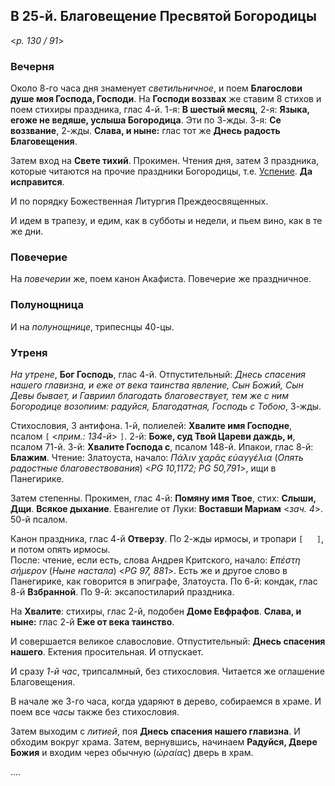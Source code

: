 ## В 25-й. Благовещение Пресвятой Богородицы

<*p. 130 / 91*>

### Вечерня

Около 8-го часа дня знаменует *светильничное*, и поем **Благослови душе моя Господа, Господи**. 
На **Господи воззвах** же ставим 8 стихов и поем стихиры праздника, глас 4-й. 1-я: **В шестый месяц**, 
2-я: **Языка, егоже не ведяше, услыша Богородица**. Эти по 3-жды. 3-я: **Се воззвание**, 2-жды. 
**Слава, и ныне:** глас тот же **Днесь радость Благовещения**.  

Затем вход на **Свете тихий**. Прокимен. Чтения дня, затем 3 праздника, которые читаются на прочие 
праздники Богородицы, т.е. [Успение](../08_august/08_15_MES.ru.md). **Да исправится**. 

И по порядку Божественная Литургия Преждеосвященных.  

И идем в трапезу, и едим, как в субботы и недели, и пьем вино, как в те же дни. 

### Повечерие

На *повечерии* же, поем канон Акафиста. Повечерие же праздничное.  

### Полунощница

И на *полунощнице*, трипеснцы 40-цы.  

### Утреня

*На утрене*, **Бог Господь**, глас 4-й. Отпустительный: *Днесь спасения нашего главизна, и еже от века 
таинства явление, Сын Божий, Сын Девы бывает, и Гавриил благодать благовествует, тем же с ним 
Богородице возопиим: радуйся, Благодатная, Господь с Тобою*, 3-жды.
 
Стихословия, 3 антифона. 
1-й, полиелей: **Хвалите имя Господне**, псалом `[` <*прим.: 134-й*> `]`. 
2-й: **Боже, суд Твой Цареви даждь, и**, псалом 71-й. 
3-й: **Хвалите Господа с**, псалом 148-й. 
Ипакои, глас 8-й: **Блажим**. 
Чтение: Златоуста, начало: *Πάλιν χαρᾶς εὐαγγέλια* (*Опять радостные благовествования*) <*PG 10,1172; PG 50,791*>, 
ищи в Панегирике.   

Затем степенны. Прокимен, глас 4-й: **Помяну имя Твое**, стих: **Слыши, Дщи**. **Всякое дыхание**. 
Евангелие от Луки: **Воставши Мариам** <*зач. 4*>. 50-й псалом. 

Канон праздника, глас 4-й **Отверзу**. По 2-жды ирмосы, и тропари `[   ]`, и потом опять ирмосы.  
После: чтение, если есть, слова Андрея Критского, начало: *̓Επέστη σήμερον* (*Ныне настала*) <*PG 97, 881*>.
Есть же и другое слово в Панегирике, как говорится в эпиграфе, Златоуста. 
По 6-й: кондак, глас 8-й **Взбранной**. 
По 9-й: эксапостиларий праздника. 

На **Хвалите**: стихиры, глас 2-й, подобен **Доме Евфрафов**. 
**Слава, и ныне:** глас 2-й **Еже от века таинство**. 

И совершается великое славословие. Отпустительный: **Днесь спасения нашего**. Ектения просительная. 
И отпускает. 

И сразу *1-й час*, трипсалмный, без стихословия. Читается же оглашение Благовещения.  

В начале же 3-го часа, когда ударяют в дерево, собираемся в храме. И поем все *часы* также без стихословия. 

Затем выходим с *литией*, поя **Днесь спасения нашего главизна**. И обходим вокруг храма. 
Затем, вернувшись, начинаем **Радуйся, Двере Божия** и входим через обычную (*ὡραίας*) дверь в храм.    

....
